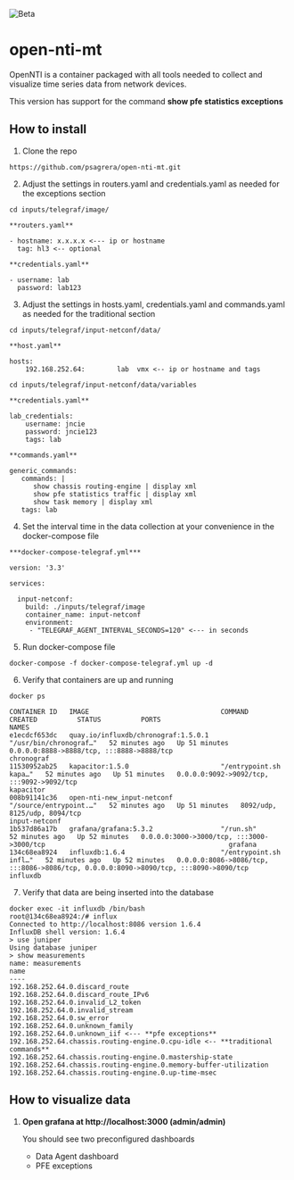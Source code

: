 ![Beta](https://img.shields.io/badge/status-beta-yellowgreen.svg?style=flat "Beta")
# open-nti-mt

OpenNTI is a container packaged with all tools needed to collect and visualize time series data from network devices.

This version has support for the command **show pfe statistics exceptions**

## How to install

1) Clone the repo

```
https://github.com/psagrera/open-nti-mt.git
```

2) Adjust the settings in routers.yaml and credentials.yaml as needed for the exceptions section

```
cd inputs/telegraf/image/

**routers.yaml**

- hostname: x.x.x.x <--- ip or hostname
  tag: hl3 <-- optional

**credentials.yaml** 

- username: lab
  password: lab123

```
3) Adjust the settings in hosts.yaml, credentials.yaml and commands.yaml as needed for the traditional section

```
cd inputs/telegraf/input-netconf/data/

**host.yaml**

hosts:
    192.168.252.64:        lab  vmx <-- ip or hostname and tags

cd inputs/telegraf/input-netconf/data/variables

**credentials.yaml**

lab_credentials:
    username: jncie 
    password: jncie123 
    tags: lab

**commands.yaml**

generic_commands:
   commands: |
      show chassis routing-engine | display xml
      show pfe statistics traffic | display xml
      show task memory | display xml
   tags: lab
```

4) Set the interval time in the data collection at your convenience in the docker-compose file

```
***docker-compose-telegraf.yml***

version: '3.3'

services:
  
  input-netconf:
    build: ./inputs/telegraf/image
    container_name: input-netconf
    environment:
     - "TELEGRAF_AGENT_INTERVAL_SECONDS=120" <--- in seconds
```
5) Run docker-compose file

```
docker-compose -f docker-compose-telegraf.yml up -d
```
6) Verify that containers are up and running

```
docker ps

CONTAINER ID   IMAGE                                 COMMAND                  CREATED          STATUS          PORTS                                                                                  NAMES
e1ecdcf653dc   quay.io/influxdb/chronograf:1.5.0.1   "/usr/bin/chronograf…"   52 minutes ago   Up 51 minutes   0.0.0.0:8888->8888/tcp, :::8888->8888/tcp                                              chronograf
11530952ab25   kapacitor:1.5.0                       "/entrypoint.sh kapa…"   52 minutes ago   Up 51 minutes   0.0.0.0:9092->9092/tcp, :::9092->9092/tcp                                              kapacitor
008b91141c36   open-nti-new_input-netconf            "/source/entrypoint.…"   52 minutes ago   Up 51 minutes   8092/udp, 8125/udp, 8094/tcp                                                           input-netconf
1b537d86a17b   grafana/grafana:5.3.2                 "/run.sh"                52 minutes ago   Up 52 minutes   0.0.0.0:3000->3000/tcp, :::3000->3000/tcp                                              grafana
134c68ea8924   influxdb:1.6.4                        "/entrypoint.sh infl…"   52 minutes ago   Up 52 minutes   0.0.0.0:8086->8086/tcp, :::8086->8086/tcp, 0.0.0.0:8090->8090/tcp, :::8090->8090/tcp   influxdb
```

7) Verify that data are being inserted into the database

```
docker exec -it influxdb /bin/bash
root@134c68ea8924:/# influx
Connected to http://localhost:8086 version 1.6.4
InfluxDB shell version: 1.6.4
> use juniper
Using database juniper
> show measurements
name: measurements
name
----
192.168.252.64.0.discard_route
192.168.252.64.0.discard_route_IPv6
192.168.252.64.0.invalid_L2_token
192.168.252.64.0.invalid_stream
192.168.252.64.0.sw_error
192.168.252.64.0.unknown_family
192.168.252.64.0.unknown_iif <--- **pfe exceptions**
192.168.252.64.chassis.routing-engine.0.cpu-idle <-- **traditional commands**
192.168.252.64.chassis.routing-engine.0.mastership-state
192.168.252.64.chassis.routing-engine.0.memory-buffer-utilization
192.168.252.64.chassis.routing-engine.0.up-time-msec
```

## How to visualize data

1) **Open grafana at http://localhost:3000 (admin/admin)**

   You should see two preconfigured dashboards

   - Data Agent dashboard
   - PFE exceptions
